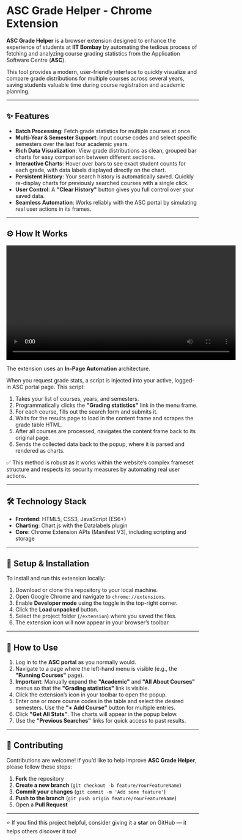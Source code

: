 # ASC Grade Helper - Chrome Extension

**ASC Grade Helper** is a browser extension designed to enhance the experience of students at **IIT Bombay** by automating the tedious process of fetching and analyzing course grading statistics from the Application Software Centre (**ASC**).  

This tool provides a modern, user-friendly interface to quickly visualize and compare grade distributions for multiple courses across several years, saving students valuable time during course registration and academic planning.

---

## ✨ Features

- **Batch Processing**: Fetch grade statistics for multiple courses at once.  
- **Multi-Year & Semester Support**: Input course codes and select specific semesters over the last four academic years.  
- **Rich Data Visualization**: View grade distributions as clean, grouped bar charts for easy comparison between different sections.  
- **Interactive Charts**: Hover over bars to see exact student counts for each grade, with data labels displayed directly on the chart.  
- **Persistent History**: Your search history is automatically saved. Quickly re-display charts for previously searched courses with a single click.  
- **User Control**: A **"Clear History"** button gives you full control over your saved data.  
- **Seamless Automation**: Works reliably with the ASC portal by simulating real user actions in its frames.  

---

## ⚙️ How It Works

<video src="[video](demo.mp4)" controls width="600"></video>

The extension uses an **In-Page Automation** architecture.  

When you request grade stats, a script is injected into your active, logged-in ASC portal page. This script:  

1. Takes your list of courses, years, and semesters.  
2. Programmatically clicks the **"Grading statistics"** link in the menu frame.  
3. For each course, fills out the search form and submits it.  
4. Waits for the results page to load in the content frame and scrapes the grade table HTML.  
5. After all courses are processed, navigates the content frame back to its original page.  
6. Sends the collected data back to the popup, where it is parsed and rendered as charts.  

✅ This method is robust as it works within the website’s complex frameset structure and respects its security measures by automating real user actions.

---

## 🛠️ Technology Stack

- **Frontend**: HTML5, CSS3, JavaScript (ES6+)  
- **Charting**: Chart.js with the Datalabels plugin  
- **Core**: Chrome Extension APIs (Manifest V3), including scripting and storage  

---

## 🚀 Setup & Installation

To install and run this extension locally:

1. Download or clone this repository to your local machine.  
2. Open Google Chrome and navigate to `chrome://extensions`.  
3. Enable **Developer mode** using the toggle in the top-right corner.  
4. Click the **Load unpacked** button.  
5. Select the project folder (`/extension`) where you saved the files.  
6. The extension icon will now appear in your browser’s toolbar.  

---

## 📖 How to Use

1. Log in to the **ASC portal** as you normally would.  
2. Navigate to a page where the left-hand menu is visible (e.g., the **"Running Courses"** page).  
3. **Important**: Manually expand the **"Academic"** and **"All About Courses"** menus so that the **"Grading statistics"** link is visible.  
4. Click the extension’s icon in your toolbar to open the popup.  
5. Enter one or more course codes in the table and select the desired semesters. Use the **"+ Add Course"** button for multiple entries.  
6. Click **"Get All Stats"**. The charts will appear in the popup below.  
7. Use the **"Previous Searches"** links for quick access to past results.  

---
## 🤝 Contributing

Contributions are welcome! If you’d like to help improve **ASC Grade Helper**, please follow these steps:
1. **Fork** the repository  
2. **Create a new branch** (`git checkout -b feature/YourFeatureName`)  
3. **Commit your changes** (`git commit -m 'Add some feature'`)  
4. **Push to the branch** (`git push origin feature/YourFeatureName`)  
5. Open a **Pull Request**

---

⭐ If you find this project helpful, consider giving it a **star** on GitHub — it helps others discover it too!
